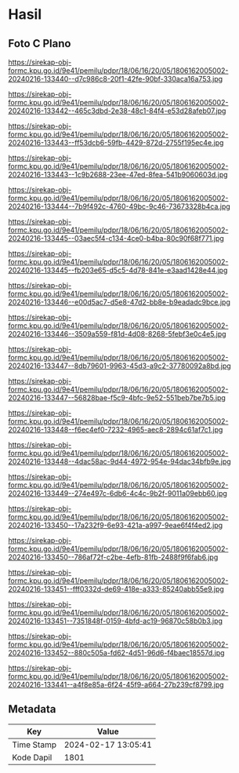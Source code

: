 # Hasil

## Foto C Plano

https://sirekap-obj-formc.kpu.go.id/9e41/pemilu/pdpr/18/06/16/20/05/1806162005002-20240216-133440--d7c986c8-20f1-42fe-90bf-330aca16a753.jpg

https://sirekap-obj-formc.kpu.go.id/9e41/pemilu/pdpr/18/06/16/20/05/1806162005002-20240216-133442--465c3dbd-2e38-48c1-84f4-e53d28afeb07.jpg

https://sirekap-obj-formc.kpu.go.id/9e41/pemilu/pdpr/18/06/16/20/05/1806162005002-20240216-133443--ff53dcb6-59fb-4429-872d-2755f195ec4e.jpg

https://sirekap-obj-formc.kpu.go.id/9e41/pemilu/pdpr/18/06/16/20/05/1806162005002-20240216-133443--1c9b2688-23ee-47ed-8fea-541b9060603d.jpg

https://sirekap-obj-formc.kpu.go.id/9e41/pemilu/pdpr/18/06/16/20/05/1806162005002-20240216-133444--7b9f492c-4760-49bc-9c46-73673328b4ca.jpg

https://sirekap-obj-formc.kpu.go.id/9e41/pemilu/pdpr/18/06/16/20/05/1806162005002-20240216-133445--03aec5f4-c134-4ce0-b4ba-80c90f68f771.jpg

https://sirekap-obj-formc.kpu.go.id/9e41/pemilu/pdpr/18/06/16/20/05/1806162005002-20240216-133445--fb203e65-d5c5-4d78-841e-e3aad1428e44.jpg

https://sirekap-obj-formc.kpu.go.id/9e41/pemilu/pdpr/18/06/16/20/05/1806162005002-20240216-133446--e00d5ac7-d5e8-47d2-bb8e-b9eadadc9bce.jpg

https://sirekap-obj-formc.kpu.go.id/9e41/pemilu/pdpr/18/06/16/20/05/1806162005002-20240216-133446--3509a559-f81d-4d08-8268-5febf3e0c4e5.jpg

https://sirekap-obj-formc.kpu.go.id/9e41/pemilu/pdpr/18/06/16/20/05/1806162005002-20240216-133447--8db79601-9963-45d3-a9c2-37780092a8bd.jpg

https://sirekap-obj-formc.kpu.go.id/9e41/pemilu/pdpr/18/06/16/20/05/1806162005002-20240216-133447--56828bae-f5c9-4bfc-9e52-551beb7be7b5.jpg

https://sirekap-obj-formc.kpu.go.id/9e41/pemilu/pdpr/18/06/16/20/05/1806162005002-20240216-133448--f6ec4ef0-7232-4965-aec8-2894c61af7c1.jpg

https://sirekap-obj-formc.kpu.go.id/9e41/pemilu/pdpr/18/06/16/20/05/1806162005002-20240216-133448--4dac58ac-9d44-4972-954e-94dac34bfb9e.jpg

https://sirekap-obj-formc.kpu.go.id/9e41/pemilu/pdpr/18/06/16/20/05/1806162005002-20240216-133449--274e497c-6db6-4c4c-9b2f-9011a09ebb60.jpg

https://sirekap-obj-formc.kpu.go.id/9e41/pemilu/pdpr/18/06/16/20/05/1806162005002-20240216-133450--17a232f9-6e93-421a-a997-9eae6f4f4ed2.jpg

https://sirekap-obj-formc.kpu.go.id/9e41/pemilu/pdpr/18/06/16/20/05/1806162005002-20240216-133450--786af72f-c2be-4efb-81fb-2488f9f6fab6.jpg

https://sirekap-obj-formc.kpu.go.id/9e41/pemilu/pdpr/18/06/16/20/05/1806162005002-20240216-133451--fff0332d-de69-418e-a333-85240abb55e9.jpg

https://sirekap-obj-formc.kpu.go.id/9e41/pemilu/pdpr/18/06/16/20/05/1806162005002-20240216-133451--7351848f-0159-4bfd-ac19-96870c58b0b3.jpg

https://sirekap-obj-formc.kpu.go.id/9e41/pemilu/pdpr/18/06/16/20/05/1806162005002-20240216-133452--880c505a-fd62-4d51-96d6-f4baec18557d.jpg

https://sirekap-obj-formc.kpu.go.id/9e41/pemilu/pdpr/18/06/16/20/05/1806162005002-20240216-133441--a4f8e85a-6f24-45f9-a664-27b239cf8799.jpg


## Metadata

| Key        | Value               |
| ---------- | ------------------- |
| Time Stamp | 2024-02-17 13:05:41 |
| Kode Dapil | 1801                |



